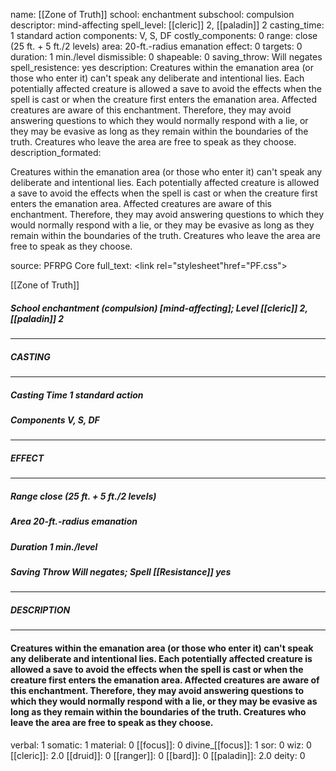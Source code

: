 name: [[Zone of Truth]]
school: enchantment
subschool: compulsion
descriptor: mind-affecting
spell_level: [[cleric]] 2, [[paladin]] 2
casting_time: 1 standard action
components: V, S, DF
costly_components: 0
range: close (25 ft. + 5 ft./2 levels)
area: 20-ft.-radius emanation
effect: 0
targets: 0
duration: 1 min./level
dismissible: 0
shapeable: 0
saving_throw: Will negates
spell_resistence: yes
description: Creatures within the emanation area (or those who enter it) can't speak any deliberate and intentional lies. Each potentially affected creature is allowed a save to avoid the effects when the spell is cast or when the creature first enters the emanation area. Affected creatures are aware of this enchantment. Therefore, they may avoid answering questions to which they would normally respond with a lie, or they may be evasive as long as they remain within the boundaries of the truth. Creatures who leave the area are free to speak as they choose.
description_formated: <p>Creatures within the emanation area (or those who enter it) can't speak any deliberate and intentional lies. Each potentially affected creature is allowed a save to avoid the effects when the spell is cast or when the creature first enters the emanation area. Affected creatures are aware of this enchantment. Therefore, they may avoid answering questions to which they would normally respond with a lie, or they may be evasive as long as they remain within the boundaries of the truth. Creatures who leave the area are free to speak as they choose.</p>
source: PFRPG Core
full_text: <link rel="stylesheet"href="PF.css"><div class="heading"><p class="alignleft">[[Zone of Truth]]</p><div style="clear: both;"></div></div><div><h5><b>School </b>enchantment (compulsion) [mind-affecting]; <b>Level </b>[[cleric]] 2, [[paladin]] 2</h5></div><hr/><div><h5><b>CASTING</b></h5></div><hr/><div><h5><b>Casting Time </b>1 standard action</h5><h5><b>Components </b>V, S, DF</h5></div><hr/><div><h5><b>EFFECT</b></h5></div><hr/><div><h5><b>Range </b>close (25 ft. + 5 ft./2 levels)</h5><h5><b>Area </b>20-ft.-radius emanation</h5><h5><b>Duration </b>1 min./level</h5><h5><b>Saving Throw </b>Will negates; <b>Spell [[Resistance]] </b>yes</h5></div><hr/><div><h5><b>DESCRIPTION</b></h5></div><hr/><div><h4><p>Creatures within the emanation area (or those who enter it) can't speak any deliberate and intentional lies. Each potentially affected creature is allowed a save to avoid the effects when the spell is cast or when the creature first enters the emanation area. Affected creatures are aware of this enchantment. Therefore, they may avoid answering questions to which they would normally respond with a lie, or they may be evasive as long as they remain within the boundaries of the truth. Creatures who leave the area are free to speak as they choose.</p></h4></div>
verbal: 1
somatic: 1
material: 0
[[focus]]: 0
divine_[[focus]]: 1
sor: 0
wiz: 0
[[cleric]]: 2.0
[[druid]]: 0
[[ranger]]: 0
[[bard]]: 0
[[paladin]]: 2.0
deity: 0
